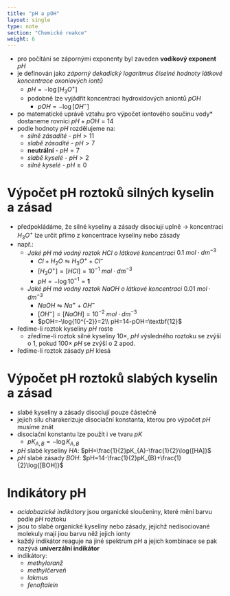 ```yaml
---
title: "pH a pOH"
layout: single
type: note
section: "Chemické reakce"
weight: 6
---
```

- pro počítání se zápornými exponenty byl zaveden **vodíkový exponent** $pH$
- je definován jako _záporný dekadický logaritmus číselné hodnoty látkové koncentrace oxoniových iontů_
    - $pH=-\log{[H_{3}O^{+}]}$
    - podobně lze vyjádřit koncentraci hydroxidových aniontů $pOH$
        - $pOH=-\log{[OH^{-}]}$
- po matematické uprávě vztahu pro výpočet iontového součinu vody* dostaneme rovnici $pH+pOH=14$
- podle hodnoty $pH$ rozdělujeme na:
    - _silně zásadité_ - $pH>11$
    - _slabě zásadité_ - $pH>7$
    - **neutrální** - $pH=7$
    - _slabě kyselé_ - $pH>2$
    - _silně kyselé_ - $pH\geq{0}$
# Výpočet pH roztoků silných kyselin a zásad
- předpokládáme, že silné kyseliny a zásady disociují uplně -> koncentraci $H_{3}O^{+}$ lze určit přímo z koncentrace kyseliny nebo zásady
- např.:
    - _Jaké pH má vodný roztok_ $HCl$ _o látkové koncentraci_ $0.1\ mol\cdot{dm^{-3}}$
        - $Cl+H_{2}O\leftrightharpoons{H_{3}O^{+}+Cl^{-}}$
        - $[H_{3}O^{+}]=[HCl]=10^{-1}\ mol\cdot{dm^{-3}}$
        - $pH=-\log{10^{-1}}=\textbf{1}$
    - _Jaké pH má vodný roztok_ $NaOH$ _o látkové koncentraci_ $0.01\ mol\cdot{dm^{-3}}$
        - $NaOH\leftrightharpoons{Na^{+}+OH^{-}}$
        - $[OH^{-}]=[NaOH]=10^{-2}\ mol\cdot{dm^{-3}}$
        - $pOH=-\log{10^{-2}}=2\\ pH=14-pOH=\textbf{12}$
- ředíme-li roztok kyseliny $pH$ roste
    - zředíme-li roztok silné kyseliny 10×, $pH$ výsledného roztoku se zvýší o 1, pokud 100× $pH$ se zvýší o 2 apod.
- ředíme-li roztok zásady $pH$ klesá 
# Výpočet pH roztoků slabých kyselin a zásad
- slabé kyseliny a zásady disociují pouze částečně
- jejich sílu charakerizuje disociační konstanta, kterou pro výpočet $pH$ musíme znát
- disociační konstantu lze použít i ve tvaru $pK$
    - $pK_{A,B}=-\log{K_{A,B}}$
- $pH$ slabé kyseliny $HA$: $pH=\frac{1}{2}pK_{A}-\frac{1}{2}\log{[HA]}$
- $pH$ slabé zásady $BOH$: $pH=14-\frac{1}{2}pK_{B}+\frac{1}{2}\log{[BOH]}$
# Indikátory pH
- _acidobazické indikátory_ jsou organické sloučeniny, které mění barvu podle $pH$ roztoku
- jsou to slabé organické kyseliny nebo zásady, jejichž nedisociované molekuly mají jiou barvu něž jejich ionty
- každý indikátor reaguje na jiné spektrum $pH$ a jejich kombinace se pak nazývá **univerzální indikátor**
- indikátory:
    - _methyloranž_
    - _methylčerveň_
    - _lakmus_
    - _fenoftalein_
